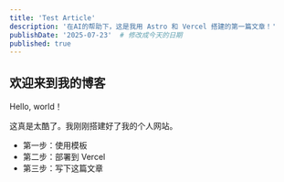 ```yaml
---
title: 'Test Article'
description: '在AI的帮助下，这是我用 Astro 和 Vercel 搭建的第一篇文章！'
publishDate: '2025-07-23'  # 修改成今天的日期
published: true
---
```


## 欢迎来到我的博客

Hello, world！

这真是太酷了。我刚刚搭建好了我的个人网站。

* 第一步：使用模板
* 第二步：部署到 Vercel
* 第三步：写下这篇文章

